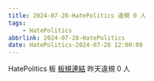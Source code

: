 ```yaml
---
title: 2024-07-28-HatePolitics 違規 0 人
tags:
    - HatePolitics
abbrlink: 2024-07-28-HatePolitics
date: HatePolitics-2024-07-28 12:00:00
---
```

HatePolitics 板 [板規連結](https://www.ptt.cc/bbs/HatePolitics/M.1617115262.A.D60.html)
昨天違規 0 人
